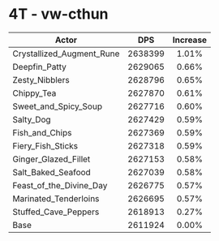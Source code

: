 # 4T - vw-cthun
| Actor | DPS | Increase |
|---|:---:|:---:|
|Crystallized_Augment_Rune|2638399|1.01%|
|Deepfin_Patty|2629065|0.66%|
|Zesty_Nibblers|2628796|0.65%|
|Chippy_Tea|2627870|0.61%|
|Sweet_and_Spicy_Soup|2627716|0.60%|
|Salty_Dog|2627429|0.59%|
|Fish_and_Chips|2627369|0.59%|
|Fiery_Fish_Sticks|2627318|0.59%|
|Ginger_Glazed_Fillet|2627153|0.58%|
|Salt_Baked_Seafood|2627039|0.58%|
|Feast_of_the_Divine_Day|2626775|0.57%|
|Marinated_Tenderloins|2626695|0.57%|
|Stuffed_Cave_Peppers|2618913|0.27%|
|Base|2611924|0.00%|
